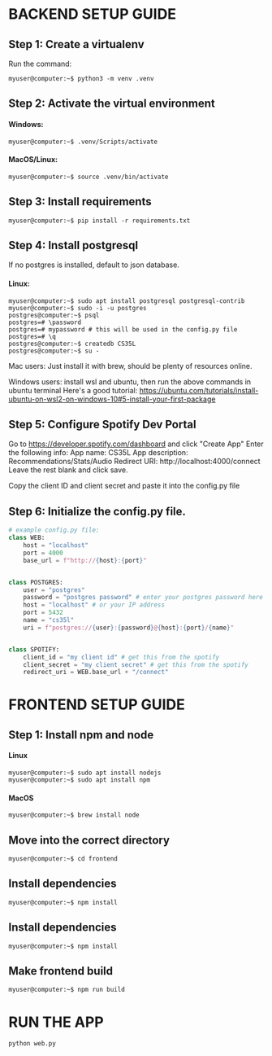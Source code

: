 # BACKEND SETUP GUIDE

## Step 1: Create a virtualenv

Run the command:
```console
myuser@computer:~$ python3 -m venv .venv
```

## Step 2: Activate the virtual environment

#### Windows:
```console
myuser@computer:~$ .venv/Scripts/activate
```
#### MacOS/Linux:
```console
myuser@computer:~$ source .venv/bin/activate
```

## Step 3: Install requirements

```console
myuser@computer:~$ pip install -r requirements.txt
```

## Step 4: Install postgresql

If no postgres is installed, default to json database.

#### Linux:
```console
myuser@computer:~$ sudo apt install postgresql postgresql-contrib
myuser@computer:~$ sudo -i -u postgres
postgres@computer:~$ psql
postgres=# \password
postgres=# mypassword # this will be used in the config.py file
postgres=# \q
postgres@computer:~$ createdb CS35L
postgres@computer:~$ su -
```
Mac users: Just install it with brew, should be plenty of resources online.

Windows users: install wsl and ubuntu, then run the above commands in ubuntu terminal
Here's a good tutorial: https://ubuntu.com/tutorials/install-ubuntu-on-wsl2-on-windows-10#5-install-your-first-package


## Step 5: Configure Spotify Dev Portal

Go to https://developer.spotify.com/dashboard and click "Create App"
Enter the following info:
App name: CS35L
App description: Recommendations/Stats/Audio
Redirect URI: http://localhost:4000/connect
Leave the rest blank and click save.

Copy the client ID and client secret and paste it into the config.py file

## Step 6: Initialize the config.py file.

```py
# example config.py file:
class WEB:
    host = "localhost"
    port = 4000
    base_url = f"http://{host}:{port}"


class POSTGRES:
    user = "postgres"
    password = "postgres password" # enter your postgres password here
    host = "localhost" # or your IP address
    port = 5432
    name = "cs35l"
    uri = f"postgres://{user}:{password}@{host}:{port}/{name}"


class SPOTIFY:
    client_id = "my client id" # get this from the spotify 
    client_secret = "my client secret" # get this from the spotify 
    redirect_uri = WEB.base_url + "/connect" 
```

# FRONTEND SETUP GUIDE

## Step 1: Install npm and node

#### Linux
```console
myuser@computer:~$ sudo apt install nodejs
myuser@computer:~$ sudo apt install npm
```

#### MacOS
```console
myuser@computer:~$ brew install node
```

## Move into the correct directory
```console
myuser@computer:~$ cd frontend
```

## Install dependencies
```console
myuser@computer:~$ npm install
```

## Install dependencies
```console
myuser@computer:~$ npm install
```

## Make frontend build
```console
myuser@computer:~$ npm run build
```

# RUN THE APP
```console
python web.py
```


